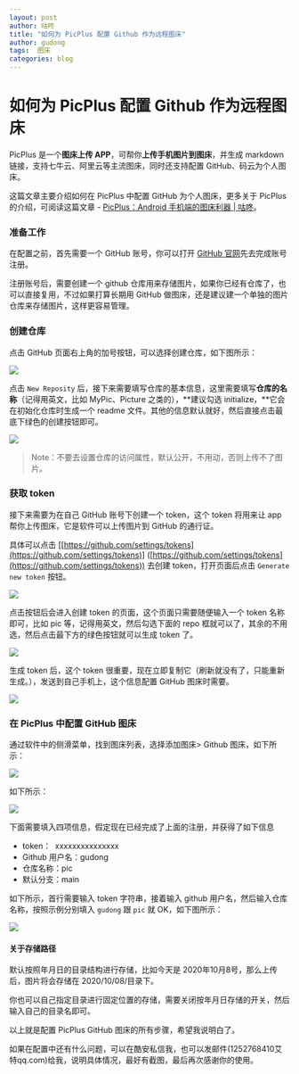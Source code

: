 ```yaml
---
layout: post
author: 咕咚
title: "如何为 PicPlus 配置 Github 作为远程图床"
author: gudong
tags:  图床
categories: blog
---
```


# 如何为 PicPlus 配置 Github 作为远程图床

PicPlus 是一个**图床上传 APP**，可帮你**上传手机图片到图床**，并生成 markdown 链接，支持七牛云、阿里云等主流图床，同时还支持配置 GitHub、码云为个人图床。


这篇文章主要介绍如何在 PicPlus 中配置 GitHub 为个人图床，更多关于 PicPlus 的介绍，可阅读这篇文章 - [PicPlus：Android 手机端的图床利器 | 咕咚](https://www.yuque.com/gudong-osksb/twgz5k/bfdihv)。


### 准备工作


在配置之前，首先需要一个 GitHub 账号，你可以打开 [GitHub 官网](https://github.com/)先去完成账号注册。


注册账号后，需要创建一个 github 仓库用来存储图片，如果你已经有仓库了，也可以直接复用，不过如果打算长期用 GitHub 做图床，还是建议建一个单独的图片仓库来存储图片，这样更容易管理。


### 创建仓库


点击 GitHub 页面右上角的加号按钮，可以选择创建仓库，如下图所示：


![](https://cdn.nlark.com/yuque/0/2020/png/159409/1584324593239-18f7c41e-82bf-4b94-8049-e4b97271f193.png#align=left&display=inline&height=514&margin=%5Bobject%20Object%5D&originHeight=514&originWidth=1292&size=0&status=done&style=none&width=1292)


点击 `New Reposity` 后，接下来需要填写仓库的基本信息，这里需要填写**仓库的名称**（记得用英文，比如 MyPic、Picture 之类的），**建议勾选 initialize，**它会在初始化仓库时生成一个 readme 文件。其他的信息默认就好，然后直接点击最底下绿色的创建按钮即可。


![](https://cdn.nlark.com/yuque/0/2020/png/159409/1586226031552-d262211a-d39c-4632-9b89-9c35ae0646c3.png#align=left&display=inline&height=661&margin=%5Bobject%20Object%5D&originHeight=661&originWidth=853&size=0&status=done&style=none&width=853)


> Note：不要去设置仓库的访问属性，默认公开，不用动，否则上传不了图片。



### 获取 token


接下来需要为在自己 GitHub 账号下创建一个 token，这个 token 将用来让 app 帮你上传图床，它是软件可以上传图片到 GitHub 的通行证。


具体可以点击 [[https://github.com/settings/tokens](https://github.com/settings/tokens)] ([https://github.com/settings/tokens](https://github.com/settings/tokens)) 去创建 token，打开页面后点击 `Generate new token` 按钮。


![](https://cdn.nlark.com/yuque/0/2020/png/159409/1584324592953-a4af9ba7-1e6a-45e7-9038-faa041b1f492.png#align=left&display=inline&height=260&margin=%5Bobject%20Object%5D&originHeight=260&originWidth=1526&size=0&status=done&style=none&width=1526)


点击按钮后会进入创建 token 的页面，这个页面只需要随便输入一个 token 名称即可，比如 pic 等，记得用英文，然后勾选下面的 repo 框就可以了，其余的不用选，然后点击最下方的绿色按钮就可以生成 token 了。


![](https://cdn.nlark.com/yuque/0/2020/png/159409/1584324593024-ff72bf72-d40b-44be-9f76-b984ef285c1a.png#align=left&display=inline&height=1106&margin=%5Bobject%20Object%5D&originHeight=1106&originWidth=1546&size=0&status=done&style=none&width=1546)


生成 token 后，这个 token 很重要，现在立即复制它（刷新就没有了，只能重新生成。），发送到自己手机上，这个信息配置 GitHub 图床时需要。


![](https://cdn.nlark.com/yuque/0/2020/png/159409/1584324593153-cde2d676-2014-455d-9148-15b1c1ead078.png#align=left&display=inline&height=272&margin=%5Bobject%20Object%5D&originHeight=272&originWidth=1512&size=0&status=done&style=none&width=1512)


### 在 PicPlus 中配置 GitHub 图床


通过软件中的侧滑菜单，找到图床列表，选择添加图床> Github 图床，如下所示：


![](https://cdn.nlark.com/yuque/0/2020/jpeg/159409/1602146930151-16856f22-f859-410e-aaa1-76c01657e9a7.jpeg#align=left&display=inline&height=1080&margin=%5Bobject%20Object%5D&originHeight=1080&originWidth=1080&size=0&status=done&style=none&width=1080)


如下所示：


![](https://cdn.nlark.com/yuque/0/2020/jpeg/159409/1602146997564-9bdf5948-1e8e-4166-81b2-7da3f1659338.jpeg#align=left&display=inline&height=1170&margin=%5Bobject%20Object%5D&originHeight=2340&originWidth=1080&size=0&status=done&style=none&width=540)


下面需要填入四项信息，假定现在已经完成了上面的注册，并获得了如下信息


- token：  xxxxxxxxxxxxxxx
- Github 用户名：gudong
- 仓库名称：pic
- 默认分支：main


如下所示，首行需要输入 token 字符串，接着输入 github 用户名，然后输入仓库名称，按照示例分别填入 `gudong` 跟 `pic` 就 OK，如下图所示：


![](https://cdn.nlark.com/yuque/0/2020/jpeg/159409/1602147105210-fc7f89b5-d1e0-4865-ab80-25aabd774cf4.jpeg#align=left&display=inline&height=1170&margin=%5Bobject%20Object%5D&originHeight=2340&originWidth=1080&size=0&status=done&style=none&width=540)


#### 关于存储路径


默认按照年月日的目录结构进行存储，比如今天是 2020年10月8号，那么上传后，图片将会存储在 2020/10/08/目录下。


你也可以自己指定目录进行固定位置的存储，需要关闭按年月日存储的开关，然后输入自己的目录名即可。


以上就是配置 PicPlus GitHub 图床的所有步骤，希望我说明白了。


如果在配置中还有什么问题，可以在酷安私信我，也可以发邮件(1252768410艾特qq.com)给我，说明具体情况，最好有截图，最后再次感谢你的使用。
